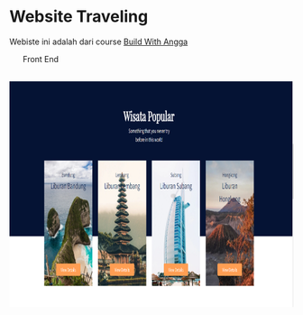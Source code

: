 # Website Traveling
<p>Webiste ini adalah dari course <a href="https://buildwithangga.com/kelas/full-stack-developer-with-laravel-web-travel" target="_blank" >Build With Angga</a> </p>

<ul>Front End</ul>
<br>
<img src="https://github.com/ugunNet21/wisata-laravel10/blob/master/public/ss/popular.png" width="1000" height="400"/>

